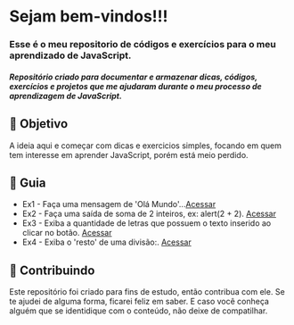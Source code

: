 <h1> 
  Sejam bem-vindos!!! <br>
</h1>
<h3>
  Esse é o meu repositorio de códigos e exercícios para o meu aprendizado de JavaScript.
</h3>

<h5> 
  Repositório criado para documentar e armazenar dicas, códigos, exercícios e projetos  que me ajudaram durante o meu processo de aprendizagem de JavaScript.
</h5>

<h2> 🎯 Objetivo </h2>
A ideia aqui e começar com dicas e exercicios simples, focando em quem tem interesse em aprender JavaScript, porém está meio perdido.


<h2 dir="auto"> 🚦 Guia </h2>
<ul dir="auto">
 <li> 
  Ex1 - Faça uma mensagem de 'Olá Mundo'...<a href="https://">Acessar</a>
 </li>
 <li> 
  Ex2 - Faça uma saída de soma de 2 inteiros, ex: alert(2 + 2). <a href="https://"> Acessar </a>
 </li>
 <li> 
  Ex3 - Exiba a quantidade de letras que possuem o texto inserido ao clicar no botão. <a href="https://"> Acessar </a>
 </li>
 <li> 
  Ex4 - Exiba o 'resto' de uma divisão:. <a href="https://"> Acessar </a>
 </li>
</ul>

<h2 dir="auto"> 🤝 Contribuindo </h2>
<p dir="auto">
Este repositório foi criado para fins de estudo, então contribua com ele. Se te ajudei de alguma forma, ficarei feliz em
saber. E caso você conheça alguém que se identidique com o conteúdo, não deixe de compatilhar.
</p>
